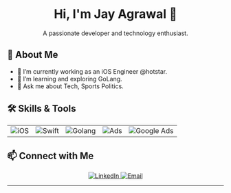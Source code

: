 <!-- Profile Picture & Title -->
<h1 align="center">Hi, I'm Jay Agrawal 👋</h1>
<p align="center">A passionate developer and technology enthusiast.</p>

## 🚀 About Me
- 🔭 I’m currently working as an iOS Engineer @hotstar.
- 🌱 I’m learning and exploring GoLang.
- 💬 Ask me about Tech, Sports Politics.

## 🛠️ Skills & Tools
<table>
  <tr>
    <td align="center"><img src="https://img.shields.io/badge/iOS-5AC8FA?style=for-the-badge&logo=apple&logoColor=white" alt="iOS" /></td>
    <td align="center"><img src="https://img.shields.io/badge/Swift-FA7343?style=for-the-badge&logo=swift&logoColor=white" alt="Swift" /></td>
    <td align="center"><img src="https://img.shields.io/badge/Golang-00ADD8?style=for-the-badge&logo=go&logoColor=white" alt="Golang" /></td>
    <td align="center"><img src="https://img.shields.io/badge/Ads-FF9900?style=for-the-badge&logo=google&logoColor=white" alt="Ads" /></td>
    <td align="center"><img src="https://img.shields.io/badge/Google%20Ads-FF9900?style=for-the-badge&logo=google&logoColor=white" alt="Google Ads" /></td>
  </tr>
</table>


## 📫 Connect with Me
<p align="center">
  <a href="https://linkedin.com/in/ijayesh" target="_blank">
    <img src="https://img.shields.io/badge/LinkedIn-0A66C2?style=for-the-badge&logo=linkedin&logoColor=fff" alt="LinkedIn" />
  </a>
  <a href="mailto:jay.agrawal@outlook.com">
    <img src="https://img.shields.io/badge/Email-D14836?style=for-the-badge&logo=gmail&logoColor=fff" alt="Email" />
  </a>
</p>

---
